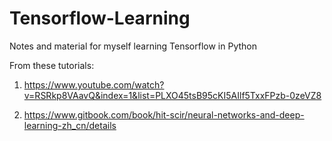 # Tensorflow-Learning
Notes and material for myself learning Tensorflow in Python

From these tutorials:

1. https://www.youtube.com/watch?v=RSRkp8VAavQ&index=1&list=PLXO45tsB95cKI5AIlf5TxxFPzb-0zeVZ8

2. https://www.gitbook.com/book/hit-scir/neural-networks-and-deep-learning-zh_cn/details
